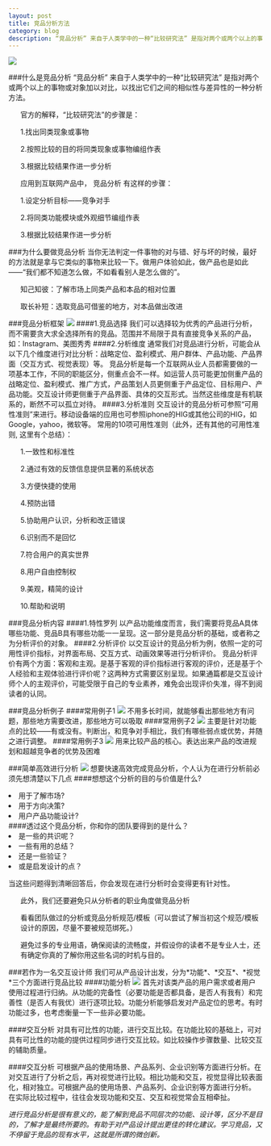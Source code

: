 ```yaml
---
layout: post
title: 竞品分析方法
category: blog
description: “竞品分析” 来自于人类学中的一种“比较研究法” 是指对两个或两个以上的事物或对象加以对比，以找出它们之间的相似性与差异性的一种分析方法。
---
```

<img src="/images/blog/竞品分析方法/图片1.png">

###什么是竞品分析
“竞品分析” 来自于人类学中的一种“比较研究法” 是指对两个或两个以上的事物或对象加以对比，以找出它们之间的相似性与差异性的一种分析方法。
<ul>官方的解释，“比较研究法”的步骤是：</ul>
<ul>1.找出同类现象或事物</ul>
<ul>2.按照比较的目的将同类现象或事物编组作表</ul>
<ul>3.根据比较结果作进一步分析</ul>
<ul>应用到互联网产品中， 竞品分析 有这样的步骤：</ul>
<ul>1.设定分析目标——竞争对手</ul>
<ul>2.将同类功能模块或外观细节编组作表</ul>
<ul>3.根据比较结果作进一步分析</ul>

###为什么要做竞品分析
当你无法判定一件事物的对与错、好与坏的时候，最好的方法就是拿与它类似的事物来比较一下。做用户体验如此，做产品也是如此——“我们都不知道怎么做，不如看看别人是怎么做的”。
<ul>知己知彼：了解市场上同类产品和本品的相对位置</ul>
<ul>取长补短：选取竞品可借鉴的地方，对本品做出改进</ul>

###竞品分析框架
<img src="/images/blog/竞品分析方法/图片3.jpg">
####1.竞品选择
我们可以选择较为优秀的产品进行分析，而不需要贪大求全选择所有的竞品。范围并不局限于具有直接竞争关系的产品，如：Instagram、美图秀秀
####2.分析维度
通常我们对竞品进行分析，可能会从以下几个维度进行对比分析：战略定位、盈利模式、用户群体、产品功能、产品界面（交互方式、视觉表现）等。
竞品分析是每一个互联网从业人员都需要做的一项基本工作，不同的职能区分，侧重点会不一样。如运营人员可能更加侧重产品的战略定位、盈利模式、推广方式，产品策划人员更侧重于产品定位、目标用户、产品功能。交互设计师更侧重于产品界面、具体的交互形式。当然这些维度是有机联系的，断然不可以孤立对待。
####3.分析准则
交互设计的竞品分析可参照“可用性准则”来进行。移动设备端的应用也可参照iphone的HIG或其他公司的HIG，如Google，yahoo，微软等。
常用的10项可用性准则（此外，还有其他的可用性准则, 这里有个总结）：
<ul>1.一致性和标准性</ul>
<ul>2.通过有效的反馈信息提供显著的系统状态</ul>
<ul>3.方便快捷的使用</ul>
<ul>4.预防出错</ul>
<ul>5.协助用户认识，分析和改正错误</ul>
<ul>6.识别而不是回忆</ul>
<ul>7.符合用户的真实世界</ul>
<ul>8.用户自由控制权</ul>
<ul>9.美观，精简的设计</ul>
<ul>10.帮助和说明</ul>

###竞品分析内容
####1.特性罗列
以产品功能维度而言，我们需要将竞品A具体哪些功能、竞品B具有哪些功能一一呈现。这一部分是竞品分析的基础，或者称之为分析评价的对象。
####2.分析评价
以交互设计的竞品分析为例，依照一定的可用性评价指标，对界面布局、交互方式、动画效果等进行分析评价。
竞品分析评价有两个方面：客观和主观。是基于客观的评价指标进行客观的评价，还是基于个人经验和主观体验进行评价呢？这两种方式需要区别呈现。如果通篇都是交互设计师个人的主观评价，可能受限于自己的专业素养，难免会出现评价失准，得不到阅读者的认同。

###竞品分析例子
####常用例子1
<img src="/images/blog/竞品分析方法/5.jpg">
不用多长时间，就能够看出那些地方有问题，那些地方需要改进，那些地方可以吸取
####常用例子2
<img src="/images/blog/竞品分析方法/6.jpg">
主要是针对功能点的比较——有或没有。判断出，和竞争对手相比，我们有哪些弱点或优势，并随之进行调整。
####常用例子3
<img src="/images/blog/竞品分析方法/7.jpg">
用来比较产品的核心。表达出来产品的改进规划和超越竞争者的优势及困难

###简单高效进行分析
<img src="/images/blog/竞品分析方法/图片4.jpg">
想要快速高效完成竞品分析，个人认为在进行分析前必须先想清楚以下几点
	####想想这个分析的目的与价值是什么?
	<li>用于了解市场?</li>
	<li>用于方向决策?</li>
	<li>用户产品功能设计?</li>
	####透过这个竞品分析，你和你的团队要得到的是什么？
	<li>是一些的共识呢？</li>
	<li>一些有用的总结？</li>
	<li>还是一些验证？</li>
	<li>或是启发设计的点？</li>

当这些问题得到清晰回答后，你会发现在进行分析时会变得更有针对性。
<ul>此外，我们还要避免只从分析者的职业角度做竞品分析</ul>
<ul>看看团队做过的分析或竞品分析规范/模板（可以尝试了解当初这个规范/模板设计的原因，尽量不要被规范绑死。）</ul>
<ul>避免过多的专业用语，确保阅读的流畅度，并假设你的读者不是专业人士，还有确定你真的了解你用这些名词的时机与目的。</ul>
###若作为一名交互设计师
我们可从产品设计出发，分为*功能*、*交互*、*视觉*三个方面进行竞品比较
####功能分析
<img src="/images/blog/竞品分析方法/8.jpg">
首先对该类产品的用户需求或者用户使用过程进行归纳。从功能的完备性（必要功能是否都具备，是否人有我有）和完善性（是否人有我优）进行逐项比较。功能分析能够启发对产品定位的思考。有时功能过多，也考虑衡量一下一些非必要功能。

####交互分析
对具有可比性的功能，进行交互比较。在功能比较的基础上，可对具有可比性的功能的提供过程同步进行交互比较。如比较操作步骤数量、比较交互的辅助质量。

####交互分析
可根据产品的使用场景、产品系列、企业识别等方面进行分析。在对交互进行了分析之后，再对视觉进行比较。相比功能和交互，视觉显得比较表面化，相对独立。可根据产品的使用场景、产品系列、企业识别等方面进行分析。
在实际比较过程中，往往会发现功能和交互、交互和视觉常会互相牵扯。

*进行竞品分析是很有意义的，能了解到竞品不同层次的功能、设计等，区分不是目的，了解才是最终所要的。有助于对产品设计提出更佳的转化建议。学习竞品，又不停留于竞品的现有水平，这就是所谓的微创新。*

